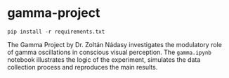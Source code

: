 # gamma-project

`pip install -r requirements.txt`

The Gamma Project by Dr. Zoltán Nádasy investigates the modulatory role of gamma oscillations in conscious visual perception. The `gamma.ipynb` notebook illustrates the logic of the experiment, simulates the data collection process and reproduces the main results.
